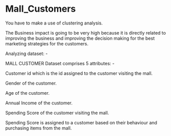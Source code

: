 # Mall_Customers
You have to make a use of clustering analysis.

The Business impact is going to be very high because it is directly related to improving the business and improving the decision making for the best marketing strategies for the customers.

Analyzing dataset: -

MALL CUSTOMER Dataset comprises 5 attributes: -

Customer id which is the id assigned to the customer visiting the mall.

Gender of the customer.

Age of the customer.

Annual Income of the customer.

Spending Score of the customer visiting the mall.

Spending Score is assigned to a customer based on their behaviour and purchasing items from the mall.
